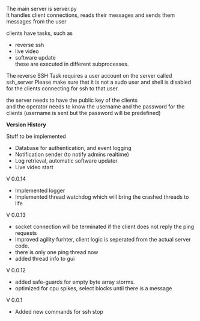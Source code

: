 The main server is server.py  
It handles client connections, reads their messages and sends them messages from the user  

clients have tasks, such as  
- reverse ssh  
- live video
- software update  
these are executed in different subprocesses. 

The reverse SSH Task requires a user account on the server called ssh_server 
Please make sure that it is not a sudo user and shell is disabled for the clients connecting for ssh to that user.

the server needs to have the public key of the clients  
and the operator needs to know the username and the password for the clients (username is sent but the password will be predefined)  



**Version History**  

Stuff to be implemented  
- Database for authentication, and event logging  
- Notification sender (to notify admins realtime)  
- Log retrieval, automatic software updater
- Live video start


V 0.0.14 

- Implemented logger  
- Implemented thread watchdog which will bring the crashed threads to life  


V 0.0.13

- socket connection will be terminated if the client does not reply the ping requests
- improved agility furhter, client logic is seperated from the actual server code.
- there is only one ping thread now
- added thread info to gui


V 0.0.12

- added safe-guards for empty byte array storms.
- optimized for cpu spikes, select blocks until there is a message


V 0.0.1

- Added new commands for ssh stop

